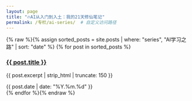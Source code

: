```yaml
---  
layout: page  
title: "🔥AI从入门到入土：我的21天修仙笔记"  
permalink: /专栏/ai-series/  # 自定义访问路径  
---  
```


{% raw %}{% assign sorted_posts = site.posts | where: "series", "AI学习之路" | sort: "date" %}
{% for post in sorted_posts %}
  <div class="series-item">
    <h3><a href="{{ site.baseurl }}{{ post.url }}">{{ post.title }}</a></h3>
    <p>{{ post.excerpt | strip_html | truncate: 150 }}</p>
    <span class="date">{{ post.date | date: "%Y.%m.%d" }}</span>
  </div>
{% endfor %}{% endraw %}

